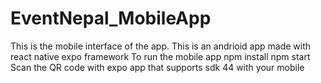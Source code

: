 # EventNepal_MobileApp
This is the mobile interface of the app. This is an andrioid app made with react native expo framework
To run the mobile app
npm install 
npm start  
Scan the QR code with expo app that supports sdk 44 with your mobile 
